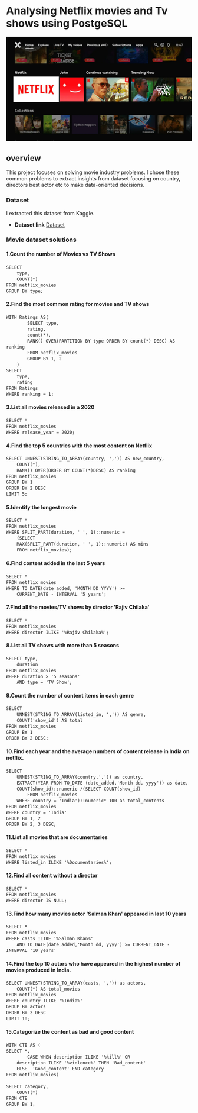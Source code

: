 # Analysing Netflix movies and Tv shows using PostgeSQL
![Netflix logo](https://github.com/Leonard434/netflix_database_movies_project/blob/main/Netflix-swimlane-home.webp)
## overview
This project focuses on solving movie industry problems. I chose these common problems to extract insights from dataset focusing on country, directors best actor etc to make data-oriented decisions. 
### Dataset
I extracted this dataset from Kaggle.
- **Dataset link** [Dataset](https://www.kaggle.com/datasets/shivamb/netflix-shows?resource=download)
### Movie dataset solutions
#### **1.Count the number of Movies vs TV Shows**
```
SELECT 
    type,
    COUNT(*)
FROM netflix_movies
GROUP BY type;
```
#### 2.Find the most common rating for movies and TV shows
```
WITH Ratings AS(
		SELECT type,
		rating,
		count(*),
		RANK() OVER(PARTITION BY type ORDER BY count(*) DESC) AS ranking
		FROM netflix_movies
		GROUP BY 1, 2
	)
SELECT
	type,
	rating
FROM Ratings
WHERE ranking = 1;
```
#### 3.List all movies released in a 2020
```
SELECT * 
FROM netflix_movies
WHERE release_year = 2020;
```
#### 4.Find the top 5 countries with the most content on Netflix
```
SELECT UNNEST(STRING_TO_ARRAY(country, ',')) AS new_country,
	COUNT(*),
	RANK() OVER(ORDER BY COUNT(*)DESC) AS ranking
FROM netflix_movies
GROUP BY 1
ORDER BY 2 DESC
LIMIT 5;
```
#### 5.Identify the longest movie
```
SELECT *
FROM netflix_movies
WHERE SPLIT_PART(duration, ' ', 1)::numeric =
	(SELECT
	MAX(SPLIT_PART(duration, ' ', 1)::numeric) AS mins
	FROM netflix_movies);
 ```
#### 6.Find content added in the last 5 years
```
SELECT *
FROM netflix_movies
WHERE TO_DATE(date_added, 'MONTH DD YYYY') >=
	CURRENT_DATE - INTERVAL '5 years';
```
#### 7.Find all the movies/TV shows by director 'Rajiv Chilaka'
```
SELECT *
FROM netflix_movies
WHERE director ILIKE '%Rajiv Chilaka%';
```
#### 8.List all TV shows with more than 5 seasons
```
SELECT type,
	duration
FROM netflix_movies
WHERE duration > '5 seasons'
	AND type = 'TV Show';
```
#### 9.Count the number of content items in each genre
```
SELECT 
	UNNEST(STRING_TO_ARRAY(listed_in, ',')) AS genre, 
	COUNT('show_id') AS total
FROM netflix_movies
GROUP BY 1
ORDER BY 2 DESC;
```
#### 10.Find each year and the average numbers of content release in India on netflix.
```
SELECT 
	UNNEST(STRING_TO_ARRAY(country,',')) as country,
	EXTRACT(YEAR FROM TO_DATE (date_added,'Month dd, yyyy')) as date,
	COUNT(show_id)::numeric /(SELECT COUNT(show_id)
		FROM netflix_movies
	WHERE country = 'India')::numeric* 100 as total_contents
FROM netflix_movies
WHERE country = 'India'
GROUP BY 1, 2
ORDER BY 2, 3 DESC;
```
#### 11.List all movies that are documentaries
```
SELECT *
FROM netflix_movies
WHERE listed_in ILIKE '%Documentaries%';
```
#### 12.Find all content without a director
```
SELECT *
FROM netflix_movies
WHERE director IS NULL;
```
#### 13.Find how many movies actor 'Salman Khan' appeared in last 10 years
```
SELECT *
FROM netflix_movies
WHERE casts ILIKE '%Salman Khan%'
	AND TO_DATE(date_added,'Month dd, yyyy') >= CURRENT_DATE - INTERVAL '10 years' 
```
#### 14.Find the top 10 actors who have appeared in the highest number of movies produced in India.
```
SELECT UNNEST(STRING_TO_ARRAY(casts, ',')) as actors,
	COUNT(*) AS total_movies
FROM netflix_movies
WHERE country ILIKE '%India%'
GROUP BY actors
ORDER BY 2 DESC
LIMIT 10;
```
#### 15.Categorize the content as bad and good content
```
WITH CTE AS (
SELECT *,
 		CASE WHEN description ILIKE '%kill%' OR
	description ILIKE '%violence%' THEN 'Bad_content'
	ELSE  'Good_content' END category
FROM netflix_movies)

SELECT category,
	COUNT(*)
FROM CTE
GROUP BY 1;
```
